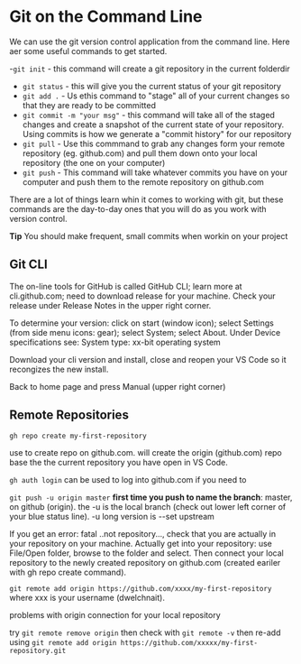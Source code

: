 # Git on the Command Line

We can use the git version control application from the command line. Here aer some useful commands to get started.

-`git init` - this command will create a git repository in the current folderdir

- `git status` - this will give you the current status of your git repository
- `git add .` - Us ethis command to "stage" all of your current changes so that they are ready to be committed
- `git commit -m "your msg"` - this command will take all of the staged changes and create a snapshot of the current state of your repository. Using commits is how we generate a "commit history" for our repository
- `git pull` - Use this commmand to grab any changes form your remote repository (eg. github.com) and pull them down onto your local repository (the one on your computer)
- `git push` - This command will take whatever commits you have on your computer and push them to the remote repository on github.com

There are a lot of things learn whin it comes to working with git, but these commands are the day-to-day ones that you will do as you work with version control.

**Tip** You should make frequent, small commits when workin on your project

## Git CLI
The on-line tools for GitHub is called GitHub CLI; learn more at cli.github.com; need to download release for your machine. Check your release under Release Notes in the upper right corner.

To determine your version: click on start (window icon); select Settings (from side menu icons: gear); select System; select About. Under Device specifications see: System type: xx-bit operating system

Download your cli version and install, close and reopen your VS Code so it recongizes the new install.

Back to home page and press Manual (upper right corner)

## Remote Repositories

```shell
gh repo create my-first-repository
``` 
use to create repo on github.com. will create the origin (github.com) repo base the the current repository you have open in VS Code.

`gh auth login` can be used to log into github.com if you need to

`git push -u origin master` **first time you push to name the branch**: master, on github (origin). the -u is the local branch (check out lower left corner of your blue status line). -u long version is --set upstream

If you get an error: fatal ..not repository..., check that you are actually in your repository on your machine. Actually get into your repository: use File/Open folder, browse to the folder and select. Then connect your local repository to the newly created repository on github.com (created eariler with gh repo create command).

`git remote add origin https://github.com/xxxx/my-first-repository` where xxx is your username (dwelchnait).

problems with origin connection for your local repository

try `git remote remove origin` then check with `git remote -v` then re-add using `git remote add origin https://github.com/xxxxx/my-first-repository.git`






